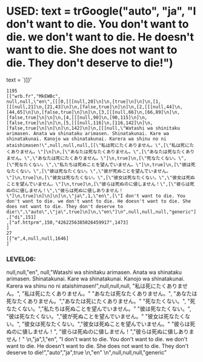 # USED: text = trGoogle("auto", "ja", "I don't want to die. You don't want to die. we don't want to die. He doesn't want to die. She does not want to die. They don't deserve to die!")

text = `)]}'

	1195
	[["wrb.fr","MkEWBc",
	null,null,\"en\",[[[0,[[[null,20]\n]\n,[true]\n]\n]\n,[1,[[[null,21]\n,[21,43]\n]\n,[false,true]\n]\n]\n,[2,[[[null,44]\n,[44,65]\n]\n,[false,true]\n]\n]\n,[3,[[[null,66]\n,[66,89]\n]\n,[false,true]\n]\n]\n,[4,[[[null,90]\n,[90,115]\n]\n,[false,true]\n]\n]\n,[5,[[[null,116]\n,[116,142]\n]\n,[false,true]\n]\n]\n]\n,142]\n]\n,[[[null,\"Watashi wa shinitaku arimasen. Anata wa shinataku arimasen. Shinatakunai. Kare wa shinatakunai. Kanojo wa shinatakunai. Karera wa shinu no ni ataishimasen!\",null,null,null,[[\"私は死にたくありません。\",[\"私は死にたくありません。\"]\n]\n,[\"あなたは死なたくありません。\",[\"あなたは死なたくありません。\",\"あなたは死にたくありません。\"]\n,true]\n,[\"死なたくない。\",[\"死なたくない。\",\"私たちは死ぬことを望んでいません。\"]\n,true]\n,[\"彼は死なたくない。\",[\"彼は死なたくない。\",\"彼が死ぬことを望んでいません。\"]\n,true]\n,[\"彼女は死なたくない。\",[\"彼女は死なたくない。\",\"彼女は死ぬことを望んでいません。\"]\n,true]\n,[\"彼らは死ぬのに値しません！\",[\"彼らは死ぬのに値しません！\",\"彼らは死ぬに値しありません！\"]\n,true]\n]\n]\n]\n,\"ja\",1,\"en\",[\"I don't want to die. You don't want to die. we don't want to die. He doesn't want to die. She does not want to die. They don't deserve to die!\",\"auto\",\"ja\",true]\n]\n,\"en\"]\n",null,null,null,"generic"]
	,["di",151]
	,["af.httprm",150,"4262256385026459917",1473]
	]
	27
	[["e",4,null,null,1646]
	]`







### LEVEL06:

null,null,\"en\",
null,\"Watashi wa shinitaku arimasen. Anata wa shinataku arimasen. Shinatakunai. Kare wa shinatakunai. Kanojo wa shinatakunai. Karera wa shinu no ni ataishimasen!\",null,null,null,
\"私は死にたくありません。\",
\"私は死にたくありません。\"
\"あなたは死なたくありません。\",
\"あなたは死なたくありません。\",\"あなたは死にたくありません。\"
\"死なたくない。\",
\"死なたくない。\",\"私たちは死ぬことを望んでいません。\"
\"彼は死なたくない。\",
\"彼は死なたくない。\",\"彼が死ぬことを望んでいません。\"
\"彼女は死なたくない。\",
\"彼女は死なたくない。\",\"彼女は死ぬことを望んでいません。\"
\"彼らは死ぬのに値しません！\",
\"彼らは死ぬのに値しません！\",\"彼らは死ぬに値しありません！\"
\n,\"ja\",1,\"en\",
\"I don't want to die. You don't want to die. we don't want to die. He doesn't want to die. She does not want to die. They don't deserve to die!\",\"auto\",\"ja\",true
\n,\"en\"
\n",null,null,null,"generic"

